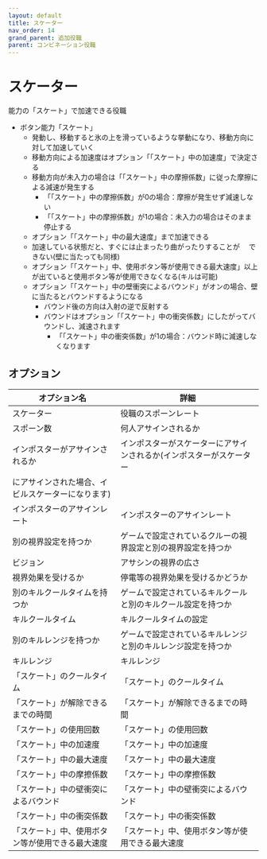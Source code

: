 ```yaml
---
layout: default
title: スケーター
nav_order: 14
grand_parent: 追加役職
parent: コンビネーション役職
---
```


# スケーター
能力の「スケート」で加速できる役職
 - ボタン能力「スケート」
   - 発動し、移動すると氷の上を滑っているような挙動になり、移動方向に対して加速していく
    - 移動方向による加速度はオプション「「スケート」中の加速度」で決定さる
    - 移動方向が未入力の場合は「「スケート」中の摩擦係数」に従った摩擦による減速が発生する
        - 「「スケート」中の摩擦係数」が0の場合：摩擦が発生せず減速しない
        - 「「スケート」中の摩擦係数」が1の場合：未入力の場合はそのまま停止する
    - オプション「「スケート」中の最大速度」まで加速できる
   - 加速している状態だと、すぐには止まったり曲がったりすることが
　できない(壁に当たっても同様)
   - オプション「「スケート」中、使用ボタン等が使用できる最大速度」以上が出ていると使用ボタン等が使用できなくなる(キルは可能)
   - オプション「「スケート」中の壁衝突によるバウンド」がオンの場合、壁に当たるとバウンドするようになる
      - バウンド後の方向は入射の逆で反射する
      - バウンドはオプション「「スケート」中の衝突係数」にしたがってバウンドし、減速されます
          - 「「スケート」中の衝突係数」が1の場合：バウンド時に減速しなくなります

## オプション

|  オプション名 |  詳細  |
| ---- | ---- |
|  スケーター  | 役職のスポーンレート |
|  スポーン数  | 何人アサインされるか |
|  インポスターがアサインされるか  | インポスターがスケーターにアサインされるか(インポスターがスケーター
にアサインされた場合、イビルスケーターになります) |
|  インポスターのアサインレート  | インポスターのアサインレート |
|  別の視界設定を持つか  |  ゲームで設定されているクルーの視界設定と別の視界設定を持つか  |
|  ビジョン  |  アサシンの視界の広さ  |
|  視界効果を受けるか  |  停電等の視界効果を受けるかどうか  |
|  別のキルクールタイムを持つか  | ゲームで設定されているキルクールと別のキルクール設定を持つか |
|  キルクールタイム  |  キルクールタイムの設定  |
|  別のキルレンジを持つか  |  ゲームで設定されているキルレンジと別のキルレンジ設定を持つか  |
|  キルレンジ  |  キルレンジ  |
|  「スケート」のクールタイム  |  「スケート」のクールタイム  |
|  「スケート」が解除できるまでの時間  |  「スケート」が解除できるまでの時間  |
|  「スケート」の使用回数  |  「スケート」の使用回数  |
|  「スケート」中の加速度  |  「スケート」中の加速度  |
|  「スケート」中の最大速度  |  「スケート」中の最大速度  |
|  「スケート」中の摩擦係数  |  「スケート」中の摩擦係数  |
|  「スケート」中の壁衝突によるバウンド  |  「スケート」中の壁衝突によるバウンド  |
|  「スケート」中の衝突係数  |  「スケート」中の衝突係数  |
|  「スケート」中、使用ボタン等が使用できる最大速度  |  「スケート」中、使用ボタン等が使用できる最大速度  |
